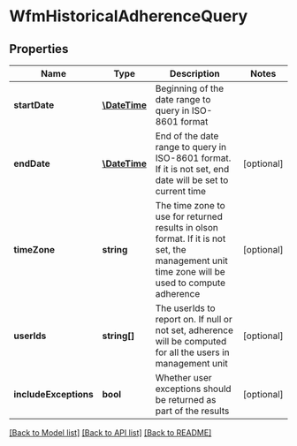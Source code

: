 # WfmHistoricalAdherenceQuery

## Properties
Name | Type | Description | Notes
------------ | ------------- | ------------- | -------------
**startDate** | [**\DateTime**](\DateTime.md) | Beginning of the date range to query in ISO-8601 format | 
**endDate** | [**\DateTime**](\DateTime.md) | End of the date range to query in ISO-8601 format. If it is not set, end date will be set to current time | [optional] 
**timeZone** | **string** | The time zone to use for returned results in olson format. If it is not set, the management unit time zone will be used to compute adherence | [optional] 
**userIds** | **string[]** | The userIds to report on. If null or not set, adherence will be computed for all the users in management unit | [optional] 
**includeExceptions** | **bool** | Whether user exceptions should be returned as part of the results | [optional] 

[[Back to Model list]](../README.md#documentation-for-models) [[Back to API list]](../README.md#documentation-for-api-endpoints) [[Back to README]](../README.md)


